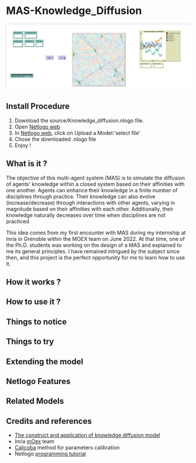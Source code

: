 # MAS-Knowledge_Diffusion

![Environnement](screenshots/Environnement_100224-01.jpg)

## Install Procedure

1. Download the source/Knowledge_diffusion.nlogo file.
2. Open [Netlogo web](https://www.netlogoweb.org/launch#https://www.netlogoweb.org/assets/modelslib/IABM%20Textbook/chapter%202/Simple%20Economy.nlogo)
3. In [Netlogo web](https://www.netlogoweb.org/launch#https://www.netlogoweb.org/assets/modelslib/IABM%20Textbook/chapter%202/Simple%20Economy.nlogo), click on Upload a Model:'select file'
4. Chose the downloaded .nlogo file
5. Enjoy !

## What is it ?

The objective of this multi-agent system (MAS) is to simulate the diffusion of agents' knowledge within a closed system based on their affinities with one another. Agents can enhance their knowledge in a finite number of disciplines through practice. Their knowledge can also evolve (increase/decrease) through interactions with other agents, varying in magnitude based on their affinities with each other. Additionally, their knowledge naturally decreases over time when disciplines are not practiced.

This idea comes from my first encounter with MAS during my internship at Inria in Grenoble within the MOEX team on June 2022. At that time, one of the Ph.D. students was working on the design of a MAS and explained to me its general principles. I have remained intrigued by the subject since then, and this project is the perfect opportunity for me to learn how to use it.


## How it works ?

## How to use it ?

## Things to notice

## Things to try

## Extending the model

## Netlogo Features

## Related Models

## Credits and references

* [The construct and application of knowledge diffusion model](https://www.sciencedirect.com/science/article/abs/pii/S0957417403000459)<br/>
* Inria [mOex](https://moex.inria.fr/people/index.html) team<br/>
* [Calicoba](https://www.youtube.com/watch?v=jDddDHp71Ds) method for parameters calibration<br/>
* Netlogo [programming tutorial](https://ccl.northwestern.edu/netlogo/docs/programming.html)<br/>

